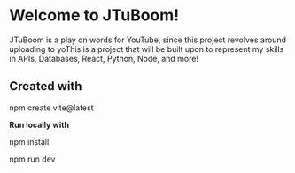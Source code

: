 
# Welcome to JTuBoom!

JTuBoom is a play on words for YouTube, since this project revolves around uploading to yoThis is a project that will be built upon to represent my skills in APIs, Databases, React, Python, Node, and more!

## Created with

npm create vite@latest

**Run locally with**

npm install

npm run dev